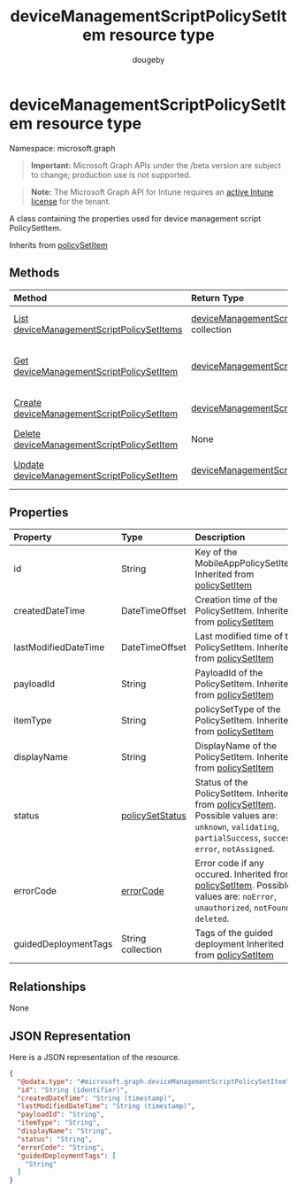 ﻿---
title: "deviceManagementScriptPolicySetItem resource type"
description: "A class containing the properties used for device management script PolicySetItem."
author: "dougeby"
localization_priority: Normal
ms.prod: "intune"
doc_type: resourcePageType
---

# deviceManagementScriptPolicySetItem resource type

Namespace: microsoft.graph

> **Important:** Microsoft Graph APIs under the /beta version are subject to change; production use is not supported.

> **Note:** The Microsoft Graph API for Intune requires an [active Intune license](https://go.microsoft.com/fwlink/?linkid=839381) for the tenant.

A class containing the properties used for device management script PolicySetItem.

Inherits from [policySetItem](../resources/intune-policyset-policysetitem.md)

## Methods

| Method                                                                                                              | Return Type                                                                                                            | Description                                                                                                                                                   |
| :------------------------------------------------------------------------------------------------------------------ | :--------------------------------------------------------------------------------------------------------------------- | :------------------------------------------------------------------------------------------------------------------------------------------------------------ |
| [List deviceManagementScriptPolicySetItems](../api/intune-policyset-devicemanagementscriptpolicysetitem-list.md)    | [deviceManagementScriptPolicySetItem](../resources/intune-policyset-devicemanagementscriptpolicysetitem.md) collection | List properties and relationships of the [deviceManagementScriptPolicySetItem](../resources/intune-policyset-devicemanagementscriptpolicysetitem.md) objects. |
| [Get deviceManagementScriptPolicySetItem](../api/intune-policyset-devicemanagementscriptpolicysetitem-get.md)       | [deviceManagementScriptPolicySetItem](../resources/intune-policyset-devicemanagementscriptpolicysetitem.md)            | Read properties and relationships of the [deviceManagementScriptPolicySetItem](../resources/intune-policyset-devicemanagementscriptpolicysetitem.md) object.  |
| [Create deviceManagementScriptPolicySetItem](../api/intune-policyset-devicemanagementscriptpolicysetitem-create.md) | [deviceManagementScriptPolicySetItem](../resources/intune-policyset-devicemanagementscriptpolicysetitem.md)            | Create a new [deviceManagementScriptPolicySetItem](../resources/intune-policyset-devicemanagementscriptpolicysetitem.md) object.                              |
| [Delete deviceManagementScriptPolicySetItem](../api/intune-policyset-devicemanagementscriptpolicysetitem-delete.md) | None                                                                                                                   | Deletes a [deviceManagementScriptPolicySetItem](../resources/intune-policyset-devicemanagementscriptpolicysetitem.md).                                        |
| [Update deviceManagementScriptPolicySetItem](../api/intune-policyset-devicemanagementscriptpolicysetitem-update.md) | [deviceManagementScriptPolicySetItem](../resources/intune-policyset-devicemanagementscriptpolicysetitem.md)            | Update the properties of a [deviceManagementScriptPolicySetItem](../resources/intune-policyset-devicemanagementscriptpolicysetitem.md) object.                |

## Properties

| Property             | Type                                                                | Description                                                                                                                                                                                                     |
| :------------------- | :------------------------------------------------------------------ | :-------------------------------------------------------------------------------------------------------------------------------------------------------------------------------------------------------------- |
| id                   | String                                                              | Key of the MobileAppPolicySetItem. Inherited from [policySetItem](../resources/intune-policyset-policysetitem.md)                                                                                               |
| createdDateTime      | DateTimeOffset                                                      | Creation time of the PolicySetItem. Inherited from [policySetItem](../resources/intune-policyset-policysetitem.md)                                                                                              |
| lastModifiedDateTime | DateTimeOffset                                                      | Last modified time of the PolicySetItem. Inherited from [policySetItem](../resources/intune-policyset-policysetitem.md)                                                                                         |
| payloadId            | String                                                              | PayloadId of the PolicySetItem. Inherited from [policySetItem](../resources/intune-policyset-policysetitem.md)                                                                                                  |
| itemType             | String                                                              | policySetType of the PolicySetItem. Inherited from [policySetItem](../resources/intune-policyset-policysetitem.md)                                                                                              |
| displayName          | String                                                              | DisplayName of the PolicySetItem. Inherited from [policySetItem](../resources/intune-policyset-policysetitem.md)                                                                                                |
| status               | [policySetStatus](../resources/intune-policyset-policysetstatus.md) | Status of the PolicySetItem. Inherited from [policySetItem](../resources/intune-policyset-policysetitem.md). Possible values are: `unknown`, `validating`, `partialSuccess`, `success`, `error`, `notAssigned`. |
| errorCode            | [errorCode](../resources/intune-policyset-errorcode.md)             | Error code if any occured. Inherited from [policySetItem](../resources/intune-policyset-policysetitem.md). Possible values are: `noError`, `unauthorized`, `notFound`, `deleted`.                               |
| guidedDeploymentTags | String collection                                                   | Tags of the guided deployment Inherited from [policySetItem](../resources/intune-policyset-policysetitem.md)                                                                                                    |

## Relationships

None

## JSON Representation

Here is a JSON representation of the resource.

<!-- {
  "blockType": "resource",
  "keyProperty": "id",
  "@odata.type": "microsoft.graph.deviceManagementScriptPolicySetItem"
}
-->

```json
{
  "@odata.type": "#microsoft.graph.deviceManagementScriptPolicySetItem",
  "id": "String (identifier)",
  "createdDateTime": "String (timestamp)",
  "lastModifiedDateTime": "String (timestamp)",
  "payloadId": "String",
  "itemType": "String",
  "displayName": "String",
  "status": "String",
  "errorCode": "String",
  "guidedDeploymentTags": [
    "String"
  ]
}
```
